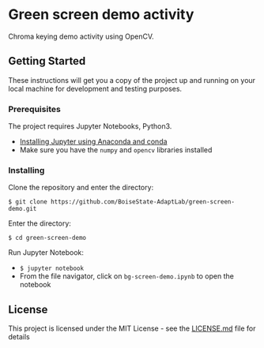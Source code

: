 # Green screen demo activity

Chroma keying demo activity using OpenCV.

## Getting Started

These instructions will get you a copy of the project up and running on your local machine for development and testing
purposes. 

### Prerequisites

The project requires Jupyter Notebooks, Python3.

- [Installing Jupyter using Anaconda and conda](https://jupyter.readthedocs.io/en/latest/install.html#installing-jupyter-using-anaconda-and-conda)
- Make sure you have the `numpy` and `opencv` libraries installed


### Installing

Clone the repository and enter the directory:

```
$ git clone https://github.com/BoiseState-AdaptLab/green-screen-demo.git
```

Enter the directory:

```
$ cd green-screen-demo
```

Run Jupyter Notebook:

- `$ jupyter notebook`
- From the file navigator, click on `bg-screen-demo.ipynb` to open the notebook

## License

This project is licensed under the MIT License - see the [LICENSE.md](LICENSE.md) file for details


